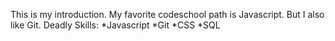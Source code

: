 This is my introduction.
My favorite codeschool path is Javascript. But I also like Git.
Deadly Skills:
*Javascript
*Git
*CSS
*SQL
